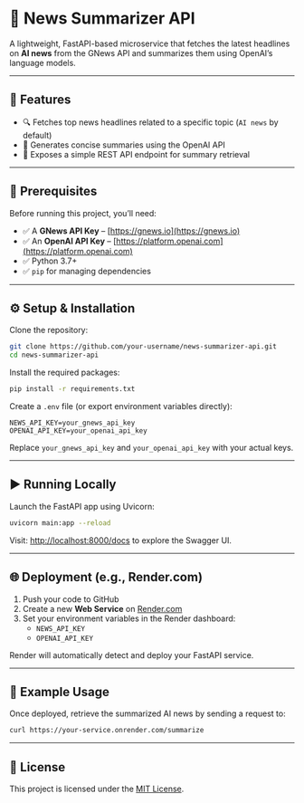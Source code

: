 # 📰 News Summarizer API

A lightweight, FastAPI-based microservice that fetches the latest headlines on **AI news** from the GNews API and summarizes them using OpenAI’s language models.

---

## 🚀 Features

- 🔍 Fetches top news headlines related to a specific topic (`AI news` by default)
- 🧠 Generates concise summaries using the OpenAI API
- 📡 Exposes a simple REST API endpoint for summary retrieval

---

## 🧱 Prerequisites

Before running this project, you’ll need:

- ✅ A **GNews API Key** – [https://gnews.io](https://gnews.io)
- ✅ An **OpenAI API Key** – [https://platform.openai.com](https://platform.openai.com)
- ✅ Python 3.7+
- ✅ `pip` for managing dependencies

---

## ⚙️ Setup & Installation

Clone the repository:

```bash
git clone https://github.com/your-username/news-summarizer-api.git
cd news-summarizer-api
```

Install the required packages:

```bash
pip install -r requirements.txt
```

Create a `.env` file (or export environment variables directly):

```env
NEWS_API_KEY=your_gnews_api_key
OPENAI_API_KEY=your_openai_api_key
```

Replace `your_gnews_api_key` and `your_openai_api_key` with your actual keys.

---

## ▶️ Running Locally

Launch the FastAPI app using Uvicorn:

```bash
uvicorn main:app --reload
```

Visit: [http://localhost:8000/docs](http://localhost:8000/docs) to explore the Swagger UI.

---

## 🌐 Deployment (e.g., Render.com)

1. Push your code to GitHub
2. Create a new **Web Service** on [Render.com](https://render.com)
3. Set your environment variables in the Render dashboard:
   - `NEWS_API_KEY`
   - `OPENAI_API_KEY`

Render will automatically detect and deploy your FastAPI service.

---

## 📡 Example Usage

Once deployed, retrieve the summarized AI news by sending a request to:

```bash
curl https://your-service.onrender.com/summarize
```

---

## 📄 License

This project is licensed under the [MIT License](./LICENSE).
